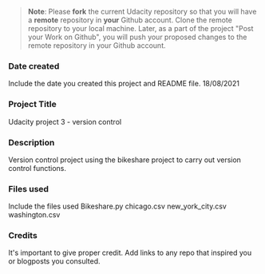>**Note**: Please **fork** the current Udacity repository so that you will have a **remote** repository in **your** Github account. Clone the remote repository to your local machine. Later, as a part of the project "Post your Work on Github", you will push your proposed changes to the remote repository in your Github account.

### Date created
Include the date you created this project and README file.
18/08/2021

### Project Title
Udacity project 3 - version control

### Description
Version control project using the bikeshare project to carry out version control functions.

### Files used
Include the files used
Bikeshare.py  chicago.csv new_york_city.csv washington.csv

### Credits
It's important to give proper credit. Add links to any repo that inspired you or blogposts you consulted.
